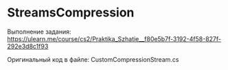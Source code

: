 # StreamsCompression
Выполнение задания: https://ulearn.me/course/cs2/Praktika_Szhatie__f80e5b7f-3192-4f58-827f-292e3d8c1f93

Оригинальный код в файле: CustomCompressionStream.cs
